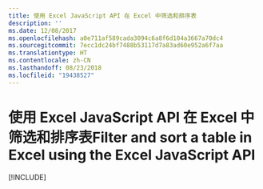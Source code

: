 ```yaml
---
title: 使用 Excel JavaScript API 在 Excel 中筛选和排序表
description: ''
ms.date: 12/08/2017
ms.openlocfilehash: a0e711af589cada3094c6a8f6d104a3667a70dc4
ms.sourcegitcommit: 7ecc1dc24bf7488b53117d7a83ad60e952a6f7aa
ms.translationtype: HT
ms.contentlocale: zh-CN
ms.lasthandoff: 08/23/2018
ms.locfileid: "19438527"
---
```

# <a name="filter-and-sort-a-table-in-excel-using-the-excel-javascript-api"></a><span data-ttu-id="eef01-102">使用 Excel JavaScript API 在 Excel 中筛选和排序表</span><span class="sxs-lookup"><span data-stu-id="eef01-102">Filter and sort a table in Excel using the Excel JavaScript API</span></span>

[!INCLUDE[](../includes/excel-tutorial-filter-and-sort-table.md)]
